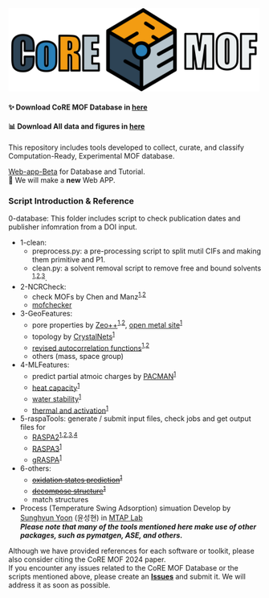 <img src="./figs/logo.png" alt="coremof2024" width="500"> 

#### :sparkles: Download CoRE MOF Database in [here](https://zenodo.org/uploads/14216942)                                
#### :bar_chart: Download All data and figures in [here](https://zenodo.org/uploads/14227627)                                
                                                                                                                 
This repository includes tools developed to collect, curate, and classify Computation-Ready, Experimental MOF database. 

[Web-app-Beta](https://core-mof-2024-app-pzyfgryb3ac9gjxpuhpvapp.streamlit.app/) for Database and Tutorial.                     
:construction_worker: We will make a **new** Web APP.

### Script Introduction & Reference                                 
0-database: This folder includes script to check publication dates and publisher infomration from a DOI input.

- 1-clean:
  -   preprocess.py: a pre-processing script to split mutil CIFs and making them primitive and P1. 
  -   clean.py: a solvent removal script to remove free and bound solvents <sup>[1](),[2](https://doi.org/10.1021/acs.jced.9b00835),[3](https://doi.org/10.1021/cm502594j)</sup>. 
- 2-NCRCheck:
  -   check MOFs by Chen and Manz<sup>[1](https://doi.org/10.1039/D0RA02498H),[2](https://doi.org/10.1039/C9RA07327B)</sup>
  -   [mofchecker](https://github.com/kjappelbaum/mofchecker)
- 3-GeoFeatures:
  - pore properties by [Zeo++](https://github.com/richardjgowers/zeoplusplus)<sup>[1](https://doi.org/10.1016/j.micromeso.2011.08.020),[2](https://doi.org/10.1021/ci200386x)</sup>, [open metal site](https://github.com/emmhald/open_metal_detector)<sup>[1](https://doi.org/10.1021/acs.jced.9b00835)<sup>
  - topology by [CrystalNets](https://github.com/coudertlab/CrystalNets.jl)<sup>[1](https://doi.org/10.21468/SciPostChem.1.2.005)<sup>
  - [revised autocorrelation functions](https://github.com/hjkgrp/molSimplify)<sup>[1](https://doi.org/10.1002/jcc.24437),[2](https://doi.org/10.1021/acs.iecr.8b04015)<sup>
  - others (mass, space group)          
- 4-MLFeatures:
  - predict partial atmoic charges by [PACMAN](https://github.com/mtap-research/PACMAN-charge)<sup>[1](https://doi.org/10.1021/acs.jctc.4c00434)<sup>
  - [heat capacity](https://github.com/SeyedMohamadMoosavi/tools-cp-porousmat)<sup>[1](https://doi.org/10.1038/s41563-022-01374-3)<sup>
  - [water stability](https://zenodo.org/records/12110918)<sup>[1](https://doi.org/10.1021/jacs.4c05879)<sup>
  - [thermal and activation](https://pubs.acs.org/doi/suppl/10.1021/jacs.1c07217/suppl_file/ja1c07217_si_002.zip)<sup>[1](https://doi.org/10.1021/jacs.1c07217)<sup>
- 5-raspaTools: generate / submit input files, check jobs and get output files for
  - [RASPA2](https://github.com/iRASPA/RASPA2)<sup>[1](https://doi.org/10.1080/08927022.2015.1010082),[2](https://doi.org/10.1080/08927022.2013.819102),[3](https://doi.org/10.1080/08927022.2013.819102),[4](https://doi.org/10.1002/adts.201900135)
  - [RASPA3](https://github.com/iRASPA/RASPA3)<sup>[1](https://doi.org/10.1063/5.0226249)<sup>
  - [gRASPA](https://github.com/snurr-group/gRASPA)<sup>[1](https://doi.org/10.1021/acs.jctc.4c01058)<sup>                                                                                      
- 6-others:
  - ~~[oxidation states prediction](https://github.com/kjappelbaum/oximachinerunner)<sup>[1](https://doi.org/10.1038/s41557-021-00717-y)<sup>~~
  - ~~[decompose structure](https://zenodo.org/records/7091192)<sup>[1](https://doi.org/10.1016/j.matt.2023.03.009)<sup>~~
  - match structures      
- Process (Temperature Swing Adsorption) simuation Develop by [Sunghyun Yoon](https://orcid.org/0000-0003-4151-1459) (윤성현) in [MTAP Lab](https://sites.google.com/view/mtap-lab)                                                                                    
***Please note that many of the tools mentioned here make use of other packages, such as pymatgen, ASE, and others.***
                                                              
                                                
Although we have provided references for each software or toolkit, please also consider citing the CoRE MOF 2024 paper.                              
If you encounter any issues related to the CoRE MOF Database or the scripts mentioned above, please create an **[Issues](https://github.com/mtap-research/CoRE-MOF-Tools/issues/new/choose)** and submit it. We will address it as soon as possible.
